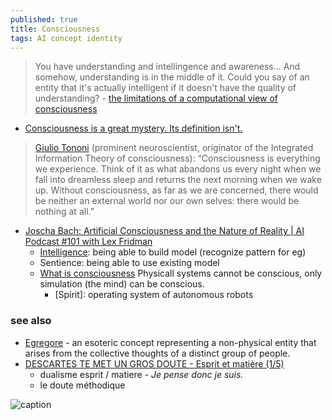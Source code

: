 ```yaml
---
published: true
title: Consciousness
tags: AI concept identity
---
```

> You have understanding and intellingence and awareness... And somehow, understanding is in the middle of it. Could you say of an entity that it's actually intelligent if it doesn't have the quality of understanding? - [the limitations of a computational view of consciousness](https://www.youtube.com/watch?v=orMtwOz6Db0)

- [Consciousness is a great mystery. Its definition isn't.](https://www.theintrinsicperspective.com/p/consciousness-is-a-great-mystery)

> [Giulio Tononi](https://bmcneurosci.biomedcentral.com/articles/10.1186/1471-2202-5-42) (prominent neuroscientist, originator of the Integrated Information Theory of consciousness): “Consciousness is everything we experience. Think of it as what abandons us every night when we fall into dreamless sleep and returns the next morning when we wake up. Without consciousness, as far as we are concerned, there would be neither an external world nor our own selves: there would be nothing at all.”
    
- [Joscha Bach: Artificial Consciousness and the Nature of Reality \| AI Podcast #101 with Lex Fridman](https://www.youtube.com/watch?v=P-2P3MSZrBM)
	- [Intelligence](https://www.youtube.com/watch?v=P-2P3MSZrBM&t=1394s): being able to build model (recognize pattern for eg)
    - Sentience: being able to use existing model
    - [What is consciousness](https://www.youtube.com/watch?v=P-2P3MSZrBM&t=3389s) Physicall systems cannot be conscious, only simulation (the mind) can be conscious.
    	- [Spirit]: operating system of autonomous robots
        
### see also
- [Egregore](https://en.wikipedia.org/wiki/Egregore) - an esoteric concept representing a non-physical entity that arises from the collective thoughts of a distinct group of people.
- [DESCARTES TE MET UN GROS DOUTE - Esprit et matière (1/5)](https://www.youtube.com/watch?v=ixbZNpgHjig) 
	- dualisme esprit / matiere - _Je pense donc je suis._
    - le doute méthodique
    
 ![caption](https://external-content.duckduckgo.com/iu/?u=https%3A%2F%2Fi.ytimg.com%2Fvi%2FnQKMNI5X148%2Fmaxresdefault.jpg&f=1&nofb=1)
